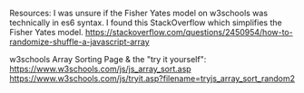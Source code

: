 Resources:
I was unsure if the Fisher Yates model on w3schools was technically in es6 syntax. I found this StackOverflow which simplifies the Fisher Yates model. https://stackoverflow.com/questions/2450954/how-to-randomize-shuffle-a-javascript-array

w3schools Array Sorting Page & the "try it yourself": https://www.w3schools.com/js/js_array_sort.asp
https://www.w3schools.com/js/tryit.asp?filename=tryjs_array_sort_random2 
